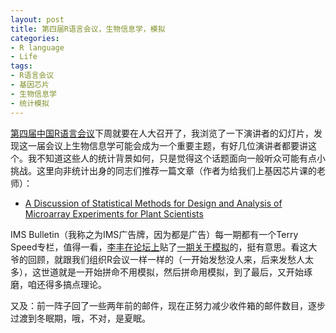 ```yaml
---
layout: post
title: 第四届R语言会议，生物信息学，模拟
categories:
- R language
- Life
tags:
- R语言会议
- 基因芯片
- 生物信息学
- 统计模拟
---
```


[第四届中国R语言会议](http://cos.name/2011/04/chinar-2011/)下周就要在人大召开了，我浏览了一下演讲者的幻灯片，发现这一届会议上生物信息学可能会成为一个重要主题，有好几位演讲者都要讲这个。我不知道这些人的统计背景如何，只是觉得这个话题面向一般听众可能有点小挑战。这里向非统计出身的同志们推荐一篇文章（作者为给我们上基因芯片课的老师）：



	
  * [A Discussion of Statistical Methods for Design and Analysis of Microarray Experiments for Plant Scientists](http://www.plantcell.org/content/18/9/2112.full)


IMS Bulletin（我称之为IMS广告牌，因为都是广告）每一期都有一个Terry Speed专栏，值得一看，[李丰在论坛上](http://cos.name/cn/topic/104385)贴了[一期关于模拟](http://bulletin.imstat.org/pdf/40/3/IMSBulletin40_3.pdf)的，挺有意思。看这大爷的回顾，就跟我们组织R会议一样一样的（一开始发愁没人来，后来发愁人太多），这世道就是一开始拼命不用模拟，然后拼命用模拟，到了最后，又开始琢磨，咱还得多搞点理论。

又及：前一阵子回了一些两年前的邮件，现在正努力减少收件箱的邮件数目，逐步过渡到冬眠期，哦，不对，是夏眠。
